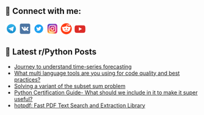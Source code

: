 ## 🔎 Connect with me:
[<img src="https://github.com/bullbesh/bullbesh/blob/main/images/Telegram.png" width="32" height="32" />](https://t.me/bullbesh)
[<img src="https://github.com/bullbesh/bullbesh/blob/main/images/VK.png" width="32" height="32" />](https://vk.com/bullbesh)
[<img src="https://github.com/bullbesh/bullbesh/blob/main/images/Twitter.png" width="32" height="32" />](https://twitter.com/bullbesh1)
[<img src="https://github.com/bullbesh/bullbesh/blob/main/images/Instagram.png" width="32" height="32" />](https://www.instagram.com/bullbesh)
[<img src="https://github.com/bullbesh/bullbesh/blob/main/images/Reddit.png" width="32" height="32" />](https://www.reddit.com/user/bullbesh)
[<img src="https://github.com/bullbesh/bullbesh/blob/main/images/YouTube.png" width="32" height="32" />](https://www.youtube.com/channel/UCtfjRs6uzgq5mfm8S06WTcg)

## 📕 Latest r/Python Posts
<!-- BLOG-POST-LIST:START -->
- [Journey to understand time-series forecasting](https://www.reddit.com/r/Python/comments/1b28j52/journey_to_understand_timeseries_forecasting/)
- [What multi language tools are you using for code quality and best practices?](https://www.reddit.com/r/Python/comments/1b26b7n/what_multi_language_tools_are_you_using_for_code/)
- [Solving a variant of the subset sum problem](https://www.reddit.com/r/Python/comments/1b22bxh/solving_a_variant_of_the_subset_sum_problem/)
- [Python Certification Guide- What should we include in it to make it super useful?](https://www.reddit.com/r/Python/comments/1b2263h/python_certification_guide_what_should_we_include/)
- [hotpdf: Fast PDF Text Search and Extraction Library](https://www.reddit.com/r/Python/comments/1b216mz/hotpdf_fast_pdf_text_search_and_extraction_library/)
<!-- BLOG-POST-LIST:END -->
